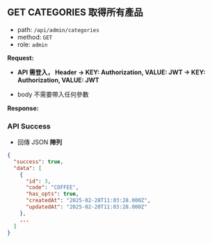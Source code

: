 ## GET CATEGORIES 取得所有產品

- path: `/api/admin/categories`
- method: `GET`
- role: `admin`

**Request:**

- **API 需登入， Header -> KEY: Authorization, VALUE: JWT -> KEY: Authorization, VALUE: JWT**

- body 不需要帶入任何參數

**Response:**

### API Success

- 回傳 JSON **陣列**

```json
{
  "success": true,
  "data": [
    {
      "id": 3,
      "code": "COFFEE",
      "has_opts": true,
      "createdAt": "2025-02-28T11:03:28.000Z",
      "updatedAt": "2025-02-28T11:03:28.000Z"
    },
    ...
  ]
}
```
